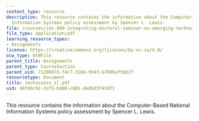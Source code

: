 ```yaml
---
content_type: resource
description: This resource contains the information about the Computer-Based National
  Information Systems policy assessment by Spencer L. Lewis.
file: /courses/ids-900-integrating-doctoral-seminar-on-emerging-technologies-fall-2005/48f4bc922e75bdd0c881de85d3f43d71_techassess_sl.pdf
file_type: application/pdf
learning_resource_types:
- Assignments
license: https://creativecommons.org/licenses/by-nc-sa/4.0/
ocw_type: OCWFile
parent_title: Assignments
parent_type: CourseSection
parent_uid: 71206073-f4c7-32b8-9343-b780baf56b1f
resourcetype: Document
title: techassess_sl.pdf
uid: 48f4bc92-2e75-bdd0-c881-de85d3f43d71
---
```

This resource contains the information about the Computer-Based National Information Systems policy assessment by Spencer L. Lewis.